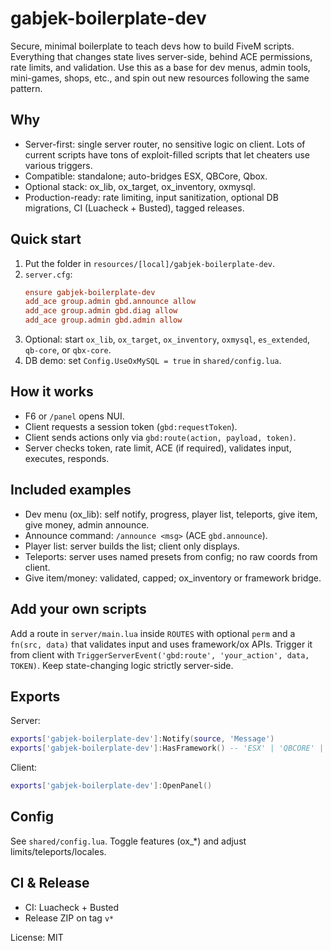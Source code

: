 # gabjek-boilerplate-dev

Secure, minimal boilerplate to teach devs how to build FiveM scripts. Everything that changes state lives server-side, behind ACE permissions, rate limits, and validation. Use this as a base for dev menus, admin tools, mini-games, shops, etc., and spin out new resources following the same pattern.

## Why
- Server-first: single server router, no sensitive logic on client. Lots of current scripts have tons of exploit-filled scripts that let cheaters use various triggers. 
- Compatible: standalone; auto-bridges ESX, QBCore, Qbox.
- Optional stack: ox_lib, ox_target, ox_inventory, oxmysql.
- Production-ready: rate limiting, input sanitization, optional DB migrations, CI (Luacheck + Busted), tagged releases.

## Quick start
1. Put the folder in `resources/[local]/gabjek-boilerplate-dev`.
2. `server.cfg`:
   ```cfg
   ensure gabjek-boilerplate-dev
   add_ace group.admin gbd.announce allow
   add_ace group.admin gbd.diag allow
   add_ace group.admin gbd.admin allow
   ```
3. Optional: start `ox_lib`, `ox_target`, `ox_inventory`, `oxmysql`, `es_extended`, `qb-core`, or `qbx-core`.
4. DB demo: set `Config.UseOxMySQL = true` in `shared/config.lua`.

## How it works
- F6 or `/panel` opens NUI.
- Client requests a session token (`gbd:requestToken`).
- Client sends actions only via `gbd:route(action, payload, token)`.
- Server checks token, rate limit, ACE (if required), validates input, executes, responds.

## Included examples
- Dev menu (ox_lib): self notify, progress, player list, teleports, give item, give money, admin announce.
- Announce command: `/announce <msg>` (ACE `gbd.announce`).
- Player list: server builds the list; client only displays.
- Teleports: server uses named presets from config; no raw coords from client.
- Give item/money: validated, capped; ox_inventory or framework bridge.

## Add your own scripts
Add a route in `server/main.lua` inside `ROUTES` with optional `perm` and a `fn(src, data)` that validates input and uses framework/ox APIs. Trigger it from client with `TriggerServerEvent('gbd:route', 'your_action', data, TOKEN)`. Keep state-changing logic strictly server-side.

## Exports
Server:
```lua
exports['gabjek-boilerplate-dev']:Notify(source, 'Message')
exports['gabjek-boilerplate-dev']:HasFramework() -- 'ESX' | 'QBCORE' | 'QBOX' | 'STANDALONE'
```
Client:
```lua
exports['gabjek-boilerplate-dev']:OpenPanel()
```

## Config
See `shared/config.lua`. Toggle features (ox_*) and adjust limits/teleports/locales.

## CI & Release
- CI: Luacheck + Busted
- Release ZIP on tag `v*`

License: MIT
